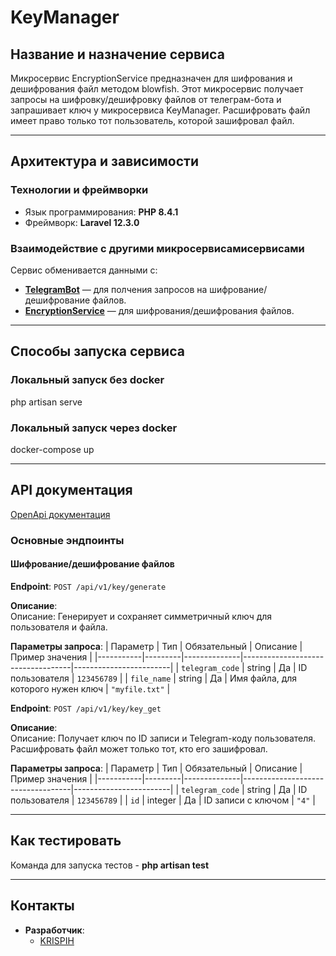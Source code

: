 # KeyManager
## Название и назначение сервиса
Микросервис EncryptionService предназначен для шифрования и дешифрования файл методом blowfish. Этот микросервис получает запросы на шифровку/дешифровку файлов от телеграм-бота и запрашивает ключ у микросервиса KeyManager.
Расшифровать файл имеет право только тот пользователь, которой зашифровал файл.

---

## Архитектура и зависимости
### Технологии и фреймворки
- Язык программирования: **PHP 8.4.1**
- Фреймворк: **Laravel 12.3.0**

### Взаимодействие с другими микросервисамисервисами
Сервис обменивается данными с:
- **[TelegramBot](https://github.com/svetlana7474/PIUS)**  — для полчения запросов на шифрование/дешифрование файлов.
- **[EncryptionService](https://github.com/Jotaro220/EncryptionService)**  — для шифрования/дешифрования файлов.

---

## Способы запуска сервиса
### Локальный запуск без docker
php artisan serve
### Локальный запуск через docker 
docker-compose up

---

## API документация
[OpenApi документация]((https://github.com/KRISPIH/KeyManager/blob/main/docs/KeyGen.yaml))
### Основные эндпоинты

#### Шифрование/дешифрование файлов
**Endpoint**: `POST /api/v1/key/generate`

**Описание**:  
Описание: Генерирует и сохраняет симметричный ключ для пользователя и файла.

**Параметры запроса**:
| Параметр  | Тип     | Обязательный | Описание                          | Пример значения        |
|-----------|---------|--------------|-----------------------------------|------------------------|
| `telegram_code` | string | Да           | ID пользователя                   | `123456789`            |
| `file_name`    | string  | Да           | 	Имя файла, для которого нужен ключ            | `"myfile.txt"` |

**Endpoint**: `POST /api/v1/key/key_get`

**Описание**:  
Описание: Получает ключ по ID записи и Telegram-коду пользователя. Расшифровать файл может только тот, кто его зашифровал.

**Параметры запроса**:
| Параметр  | Тип     | Обязательный | Описание                          | Пример значения        |
|-----------|---------|--------------|-----------------------------------|------------------------|
| `telegram_code` | string | Да           | ID пользователя                   | `123456789`            |
| `id`    | integer  | Да           | 	ID записи с ключом            | `"4"` |

---

## Как тестировать
Команда для запуска тестов - **php artisan test**

---

## Контакты
- **Разработчик**: 
  - [KRISPIH](https://github.com/KRISPIH)
  
